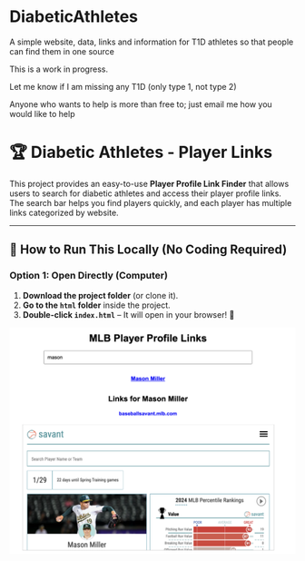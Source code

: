 # DiabeticAthletes
A simple website, data, links and information for T1D athletes so that people can find them in one source

This is a work in progress.

Let me know if I am missing any T1D (only type 1, not type 2)

Anyone who wants to help is more than free to; just email me how you would like to help

# 🏆 Diabetic Athletes - Player Links

This project provides an easy-to-use **Player Profile Link Finder** that allows users to search for diabetic athletes and access their player profile links. The search bar helps you find players quickly, and each player has multiple links categorized by website.

---

## 🚀 How to Run This Locally (No Coding Required)

### **Option 1: Open Directly (Computer)**
1. **Download the project folder** (or clone it).
2. **Go to the `html` folder** inside the project.
3. **Double-click `index.html`** – It will open in your browser! 🎉


![alt text](image.png)